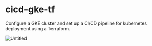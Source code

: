 # cicd-gke-tf
Configure a GKE cluster and set up a CI/CD pipeline for kubernetes deployment using a Terraform.

![Untitled](https://github.com/danielsidauruk/cicd-gke-tf/assets/64315754/fa38087c-a89d-4afd-80df-7a5cf35f5714)
